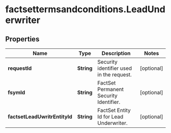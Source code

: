 # factsettermsandconditions.LeadUnderwriter

## Properties

Name | Type | Description | Notes
------------ | ------------- | ------------- | -------------
**requestId** | **String** | Security identifier used in the request. | [optional] 
**fsymId** | **String** | FactSet Permanent Security Identifier. | [optional] 
**factsetLeadUwritrEntityId** | **String** | FactSet Entity Id for Lead Underwriter. | [optional] 


